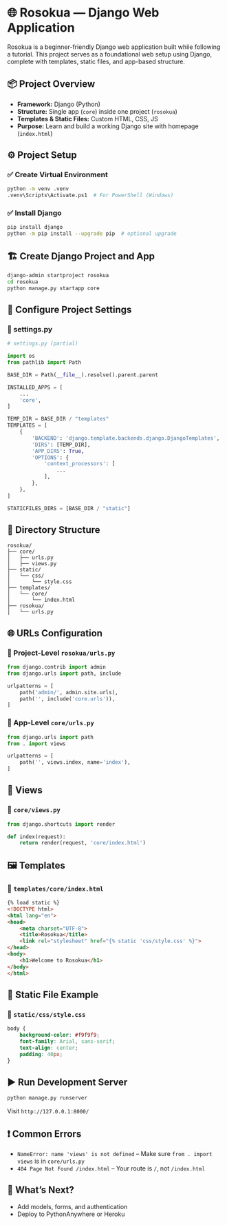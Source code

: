 # 🌐 Rosokua — Django Web Application

Rosokua is a beginner-friendly Django web application built while following a tutorial. This project serves as a foundational web setup using Django, complete with templates, static files, and app-based structure.

## 📦 Project Overview

- **Framework:** Django (Python)
- **Structure:** Single app (`core`) inside one project (`rosokua`)
- **Templates & Static Files:** Custom HTML, CSS, JS
- **Purpose:** Learn and build a working Django site with homepage (`index.html`)

## ⚙️ Project Setup

### ✅ Create Virtual Environment

```bash
python -m venv .venv
.venv\Scripts\Activate.ps1  # For PowerShell (Windows)
```

### ✅ Install Django

```bash
pip install django
python -m pip install --upgrade pip  # optional upgrade
```

## 🏗️ Create Django Project and App

```bash
django-admin startproject rosokua
cd rosokua
python manage.py startapp core
```

## 🧩 Configure Project Settings

### 🔹 settings.py

```python
# settings.py (partial)

import os
from pathlib import Path

BASE_DIR = Path(__file__).resolve().parent.parent

INSTALLED_APPS = [
    ...
    'core',
]

TEMP_DIR = BASE_DIR / "templates"
TEMPLATES = [
    {
        'BACKEND': 'django.template.backends.django.DjangoTemplates',
        'DIRS': [TEMP_DIR],
        'APP_DIRS': True,
        'OPTIONS': {
            'context_processors': [
                ...
            ],
        },
    },
]

STATICFILES_DIRS = [BASE_DIR / "static"]
```

## 📁 Directory Structure

```
rosokua/
├── core/
│   ├── urls.py
│   ├── views.py
├── static/
│   └── css/
│       └── style.css
├── templates/
│   └── core/
│       └── index.html
├── rosokua/
│   └── urls.py
```

## 🌐 URLs Configuration

### 🔹 Project-Level `rosokua/urls.py`

```python
from django.contrib import admin
from django.urls import path, include

urlpatterns = [
    path('admin/', admin.site.urls),
    path('', include('core.urls')),
]
```

### 🔹 App-Level `core/urls.py`

```python
from django.urls import path
from . import views

urlpatterns = [
    path('', views.index, name='index'),
]
```

## 🧠 Views

### 🔹 `core/views.py`

```python
from django.shortcuts import render

def index(request):
    return render(request, 'core/index.html')
```

## 🖼️ Templates

### 🔹 `templates/core/index.html`

```html
{% load static %}
<!DOCTYPE html>
<html lang="en">
<head>
    <meta charset="UTF-8">
    <title>Rosokua</title>
    <link rel="stylesheet" href="{% static 'css/style.css' %}">
</head>
<body>
    <h1>Welcome to Rosokua</h1>
</body>
</html>
```

## 🧾 Static File Example

### 🔹 `static/css/style.css`

```css
body {
    background-color: #f9f9f9;
    font-family: Arial, sans-serif;
    text-align: center;
    padding: 40px;
}
```

## ▶️ Run Development Server

```bash
python manage.py runserver
```

Visit `http://127.0.0.1:8000/`

## ❗ Common Errors

- `NameError: name 'views' is not defined` – Make sure `from . import views` is in `core/urls.py`
- `404 Page Not Found /index.html` – Your route is `/`, not `/index.html`

## 🏁 What’s Next?

- Add models, forms, and authentication
- Deploy to PythonAnywhere or Heroku

